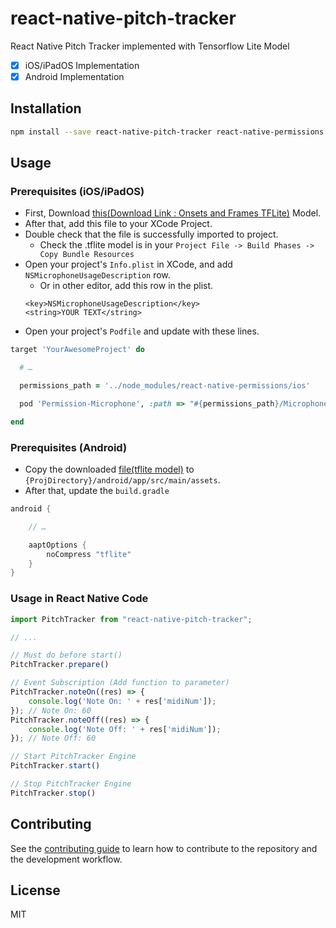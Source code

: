 # react-native-pitch-tracker

React Native Pitch Tracker implemented with Tensorflow Lite Model

- [x] iOS/iPadOS Implementation
- [x] Android Implementation  

## Installation

```sh
npm install --save react-native-pitch-tracker react-native-permissions
```

## Usage

### Prerequisites (iOS/iPadOS)
- First, Download [this(Download Link : Onsets and Frames TFLite)](https://storage.googleapis.com/magentadata/models/onsets_frames_transcription/tflite/onsets_frames_wavinput.tflite) Model.  
- After that, add this file to your XCode Project.
- Double check that the file is successfully imported to project.
  - Check the .tflite model is in your `Project File -> Build Phases -> Copy Bundle Resources`  
- Open your project's `Info.plist` in XCode, and add `NSMicrophoneUsageDescription` row.
  - Or in other editor, add this row in the plist.  
  ```plist
  <key>NSMicrophoneUsageDescription</key>
  <string>YOUR TEXT</string>
  ```
- Open your project's `Podfile` and update with these lines.
```ruby
target 'YourAwesomeProject' do

  # …

  permissions_path = '../node_modules/react-native-permissions/ios'

  pod 'Permission-Microphone', :path => "#{permissions_path}/Microphone.podspec"

end
```  

### Prerequisites (Android)
- Copy the downloaded [file(tflite model)](https://storage.googleapis.com/magentadata/models/onsets_frames_transcription/tflite/onsets_frames_wavinput.tflite) to `{ProjDirectory}/android/app/src/main/assets`.
- After that, update the `build.gradle`
```gradle
android {

    // …

    aaptOptions {
        noCompress "tflite"
    }
}
```  


### Usage in React Native Code

```js
import PitchTracker from "react-native-pitch-tracker";

// ...

// Must do before start()  
PitchTracker.prepare()

// Event Subscription (Add function to parameter)
PitchTracker.noteOn((res) => {
    console.log('Note On: ' + res['midiNum']);
}); // Note On: 60
PitchTracker.noteOff((res) => {
    console.log('Note Off: ' + res['midiNum']);
}); // Note Off: 60

// Start PitchTracker Engine
PitchTracker.start()

// Stop PitchTracker Engine
PitchTracker.stop()
```

## Contributing

See the [contributing guide](CONTRIBUTING.md) to learn how to contribute to the repository and the development workflow.

## License

MIT
